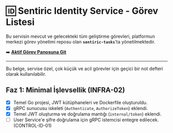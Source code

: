 # 🆔 Sentiric Identity Service - Görev Listesi

Bu servisin mevcut ve gelecekteki tüm geliştirme görevleri, platformun merkezi görev yönetimi reposu olan **`sentiric-tasks`**'ta yönetilmektedir.

➡️ **[Aktif Görev Panosuna Git](https://github.com/sentiric/sentiric-tasks/blob/main/TASKS.md)**

---
Bu belge, servise özel, çok küçük ve acil görevler için geçici bir not defteri olarak kullanılabilir.

## Faz 1: Minimal İşlevsellik (INFRA-02)
- [x] Temel Go projesi, JWT kütüphaneleri ve Dockerfile oluşturuldu.
- [x] gRPC sunucusu iskeleti (`Authenticate`, `AuthorizeToken`) eklendi.
- [x] Temel JWT oluşturma ve doğrulama mantığı (`internal/token`) eklendi.
- [ ] User Service'e şifre doğrulama için gRPC istemcisi entegre edilecek. (CONTROL-ID-01)